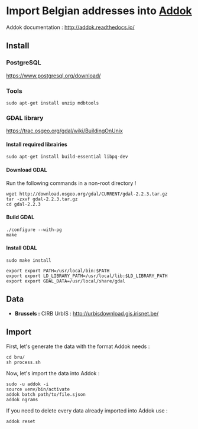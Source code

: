 # Import Belgian addresses into [Addok](https://github.com/addok/addok)

Addok documentation : <http://addok.readthedocs.io/>

## Install

### PostgreSQL

<https://www.postgresql.org/download/>

### Tools

    sudo apt-get install unzip mdbtools

### GDAL library

<https://trac.osgeo.org/gdal/wiki/BuildingOnUnix>

#### Install required librairies

    sudo apt-get install build-essential libpq-dev

#### Download GDAL

Run the following commands in a non-root directory !

    wget http://download.osgeo.org/gdal/CURRENT/gdal-2.2.3.tar.gz
    tar -zxvf gdal-2.2.3.tar.gz
    cd gdal-2.2.3

#### Build GDAL

    ./configure --with-pg
    make

#### Install GDAL

    sudo make install

    export export PATH=/usr/local/bin:$PATH
    export export LD_LIBRARY_PATH=/usr/local/lib:$LD_LIBRARY_PATH
    export export GDAL_DATA=/usr/local/share/gdal

## Data

- **Brussels :** CIRB UrbIS : <http://urbisdownload.gis.irisnet.be/>

## Import

First, let's generate the data with the format Addok needs :

    cd bru/
    sh process.sh

Now, let's import the data into Addok :

    sudo -u addok -i
    source venv/bin/activate
    addok batch path/to/file.sjson
    addok ngrams

If you need to delete every data already imported into Addok use :

    addok reset
